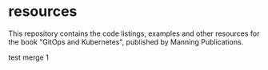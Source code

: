 # resources
This repository contains the code listings, examples and other resources for the book "GitOps and Kubernetes", published by Manning Publications.

test merge 1

